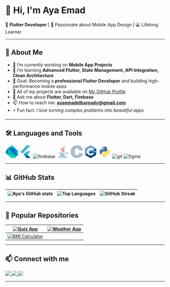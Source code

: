 # 👋 Hi, I'm Aya Emad  

🚀 **Flutter Developer** | 🎨 Passionate about Mobile App Design | 💻 Lifelong Learner  

---

## 🌟 About Me  
- 🔭 I’m currently working on **Mobile App Projects**  
- 🌱 I’m learning **Advanced Flutter, State Management, API Integration, Clean Architecture**  
- 🎯 Goal: Becoming a **professional Flutter Developer** and building high-performance mobile apps  
- 📂 All of my projects are available on [My GitHub Profile](https://github.com/AYAEMAD0?tab=repositories)  
- 💬 Ask me about **Flutter, Dart, Firebase**  
- 📫 How to reach me: **ayaemadelbaroudy@gmail.com**  
- ⚡ Fun fact: *I love turning complex problems into beautiful apps*  

---

## 🛠 Languages and Tools  

<p align="left"> 
  <img src="https://raw.githubusercontent.com/devicons/devicon/master/icons/dart/dart-original.svg" alt="dart" width="40" height="40"/> 
  <img src="https://raw.githubusercontent.com/devicons/devicon/master/icons/flutter/flutter-original.svg" alt="flutter" width="40" height="40"/> 
  <img src="https://www.vectorlogo.zone/logos/firebase/firebase-icon.svg" alt="firebase" width="40" height="40"/> 
  <img src="https://raw.githubusercontent.com/devicons/devicon/master/icons/java/java-original.svg" alt="java" width="40" height="40"/> 
  <img src="https://raw.githubusercontent.com/devicons/devicon/master/icons/c/c-original.svg" alt="c" width="40" height="40"/> 
  <img src="https://raw.githubusercontent.com/devicons/devicon/master/icons/cplusplus/cplusplus-original.svg" alt="cplusplus" width="40" height="40"/> 
  <img src="https://raw.githubusercontent.com/devicons/devicon/master/icons/python/python-original.svg" alt="python" width="40" height="40"/> 
  <img src="https://www.vectorlogo.zone/logos/git-scm/git-scm-icon.svg" alt="git" width="40" height="40"/> 
  <img src="https://www.vectorlogo.zone/logos/figma/figma-icon.svg" alt="figma" width="40" height="40"/> 
</p>

---

## 📊 GitHub Stats  

| ![Aya's GitHub stats](https://github-readme-stats.vercel.app/api?username=AYAEMAD0&show_icons=true&theme=radical) | ![Top Languages](https://github-readme-stats.vercel.app/api/top-langs/?username=AYAEMAD0&layout=compact&theme=radical) | ![GitHub Streak](https://github-readme-streak-stats.herokuapp.com/?user=AYAEMAD0&theme=radical) |
| --- | --- | --- |

---

## 📌 Popular Repositories  

| [![Quiz App](https://img.shields.io/badge/Quiz%20App-Interactive%20Flutter%20quiz%20using%20API%20+%20Cubit-green?style=for-the-badge)](https://github.com/AYAEMAD0/QuizApp) | [![Weather App](https://img.shields.io/badge/Weather%20App-Real%20time%20Flutter%20app%20with%20API%20+%20Location-blue?style=for-the-badge)](https://github.com/AYAEMAD0/Weather-App) |
| --- | --- |
| [![BMI Calculator](https://img.shields.io/badge/BMI%20Calculator-API%20based%20Flutter%20BMI%20app-purple?style=for-the-badge)](https://github.com/AYAEMAD0/BMICalculatorApp) |

---

## 📫 Connect with me  

<p align="left">
  <a href="https://www.linkedin.com/in/aya-emad1">
    <img src="https://img.shields.io/badge/LinkedIn-0077B5?style=for-the-badge&logo=linkedin&logoColor=white"/>
  </a>
  <a href="https://github.com/AYAEMAD0">
    <img src="https://img.shields.io/badge/GitHub-181717?style=for-the-badge&logo=github&logoColor=white"/>
  </a>
  <a href="mailto:ayaemadelbaroudy@gmail.com">
    <img src="https://img.shields.io/badge/Gmail-D14836?style=for-the-badge&logo=gmail&logoColor=white"/>
  </a>
</p>

---
